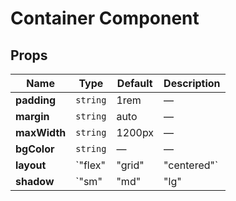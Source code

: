# Container Component

## Props

| Name | Type | Default | Description |
|------|------|---------|-------------|
| **padding** | `string` | 1rem | — |
| **margin** | `string` | auto | — |
| **maxWidth** | `string` | 1200px | — |
| **bgColor** | `string` | — | — |
| **layout** | `"flex" | "grid" | "centered"` | flex | — |
| **shadow** | `"sm" | "md" | "lg" | "xl"` | — | — |
